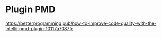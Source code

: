 # Plugin PMD
https://betterprogramming.pub/how-to-improve-code-quality-with-the-intellij-pmd-plugin-10117a7087fe
